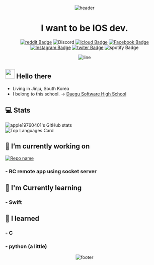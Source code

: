 <div align=center>
  
![header](https://capsule-render.vercel.app/api?type=rounded&color=timeGradient&height=300&section=header&text=Skyline-23&fontSize=90&fontColor=FFFFFF&animation=fadeIn)
  <h1>
    I want to be IOS dev.
  </h1>

[![reddit Badge](https://img.shields.io/badge/apple19760401-FF4500?style=flat-square&logo=Reddit&logoColor=white&link=https://www.reddit.com/user/apple19760401)](https://www.reddit.com/user/apple19760401)
![Discord](https://img.shields.io/badge/apple19760401%233056-Discord?logo=discord&style=flat-square&color=7289DA&logoColor=white)
[![icloud Badge](https://img.shields.io/badge/bs2740@icloud.com-3693F3?style=flat-square&logo=icloud&logoColor=white&link=mailto:bs2740@icloud.com)](mailto:bs2740@icloud.com)
[![Facebook Badge](https://img.shields.io/badge/김부성-1877f2?style=flat-square&logo=facebook&logoColor=white&link=https://www.facebook.com/profile.php?id=100045581492288)](https://www.facebook.com/profile.php?id=100045581492288)
[![Instagram Badge](https://img.shields.io/badge/apple19760401-e4405f?style=flat-square&logo=Instagram&logoColor=white&link=https://www.instagram.com/apple19760401)](https://www.instagram.com/apple19760401)
[![twiter Badge](https://img.shields.io/badge/apple19760401-1DA1F2?style=flat-square&logo=Twitter&logoColor=white&link=https://twitter.com/apple19760401)](https://twitter.com/apple19760401)
![spotify Badge](https://img.shields.io/badge/apple19760401-1ED760?style=flat-square&logo=Spotify&logoColor=white)

![line](https://capsule-render.vercel.app/api?type=soft&color=timeGradient&height=10)

</div>

<!--
**apple19760401/apple19760401** is a ✨ _special_ ✨ repository because its `README.md` (this file) appears on your GitHub profile.

Here are some ideas to get you started:

- 🔭 I’m currently working on ...
- 🌱 I’m currently learning ...
- 👯 I’m looking to collaborate on ...
- 🤔 I’m looking for help with ...
- 💬 Ask me about ...
- 📫 How to reach me: ...
- 😄 Pronouns: ...
- ⚡ Fun fact: ...
-->

## <img src="https://raw.githubusercontent.com/MartinHeinz/MartinHeinz/master/wave.gif" width="30px"> Hello there
- Living in Jinju, South Korea
- I belong to this school. -> [Daegu Software High School](https://ko.wikipedia.org/wiki/%EB%8C%80%EA%B5%AC%EC%86%8C%ED%94%84%ED%8A%B8%EC%9B%A8%EC%96%B4%EA%B3%A0%EB%93%B1%ED%95%99%EA%B5%90)

## 💻 Stats
![apple19760401's GitHub stats](https://github-readme-stats.vercel.app/api?username=apple19760401&show_icons=true&count_private=true)  
![Top Languages Card](https://github-readme-stats.vercel.app/api/top-langs/?username=apple19760401)


## 📍 I’m currently working on
<!--
[![Repo name](https://github-readme-stats.vercel.app/api/pin/?username=apple19760401&repo=binari-ios)](https://github.com/apple19760401/binari-ios)
### - [What is Binari?](https://web.facebook.com/%EB%B9%84%EB%82%98%EB%A6%AC-108970140963553)
-->
<!--
[![Repo name](https://github-readme-stats.vercel.app/api/pin/?username=apple19760401&repo=Narsha)](https://github.com/apple19760401/Narsha)
### - DGSW project
-->
[![Repo name](https://github-readme-stats.vercel.app/api/pin/?username=apple19760401&repo=remote-controller)](https://github.com/apple19760401/remote-controller)
### - RC remote app using socket server


## 📖 I'm Currently learning
### - Swift


## 🔭 I learned
### - C
### - python (a little)


<div align=center>
  
![footer](https://capsule-render.vercel.app/api?type=soft&color=timeGradient&height=50&section=footer)

</div>
